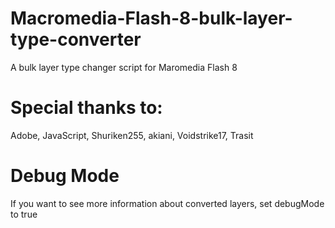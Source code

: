 # Macromedia-Flash-8-bulk-layer-type-converter
A bulk layer type changer script for Maromedia Flash 8
# Special thanks to:
Adobe, JavaScript, Shuriken255, akiani, Voidstrike17, Trasit
# Debug Mode
If you want to see more information about converted layers, set debugMode to true
